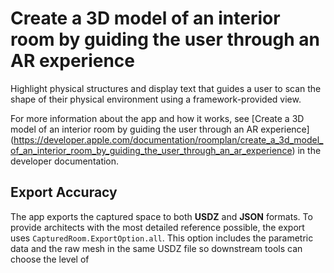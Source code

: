 # Create a 3D model of an interior room by guiding the user through an AR experience

Highlight physical structures and display text that guides a user to scan the shape of their physical environment using a framework-provided view.

For more information about the app and how it works, see
[Create a 3D model of an interior room by guiding the user through an AR experience]
(https://developer.apple.com/documentation/roomplan/create_a_3d_model_of_an_interior_room_by_guiding_the_user_through_an_ar_experience) in the
developer documentation.

## Export Accuracy

The app exports the captured space to both **USDZ** and **JSON** formats. To
provide architects with the most detailed reference possible, the export uses
`CapturedRoom.ExportOption.all`. This option includes the parametric data and the
raw mesh in the same USDZ file so downstream tools can choose the level of

